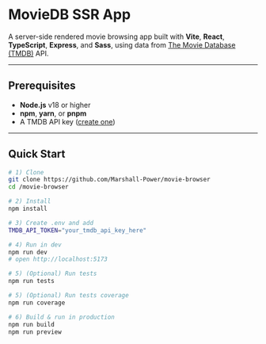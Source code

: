 # MovieDB SSR App

A server-side rendered movie browsing app built with **Vite**, **React**, **TypeScript**, **Express**, and **Sass**, using data from [The Movie Database (TMDB)](https://www.themoviedb.org/) API.

---

## Prerequisites

- **Node.js** v18 or higher
- **npm**, **yarn**, or **pnpm**
- A TMDB API key ([create one](https://www.themoviedb.org/settings/api))

---

## Quick Start

```bash
# 1) Clone
git clone https://github.com/Marshall-Power/movie-browser
cd /movie-browser

# 2) Install
npm install

# 3) Create .env and add
TMDB_API_TOKEN="your_tmdb_api_key_here"

# 4) Run in dev
npm run dev
# open http://localhost:5173

# 5) (Optional) Run tests
npm run tests

# 5) (Optional) Run tests coverage
npm run coverage

# 6) Build & run in production
npm run build
npm run preview
```
